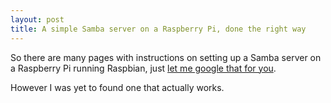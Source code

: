 ```yaml
---
layout: post
title: A simple Samba server on a Raspberry Pi, done the right way
---
```

So there are many pages with instructions on setting up a Samba server on a Raspberry Pi running Raspbian, just [let me google that for you](http://lmgtfy.com/?q=samba+server+on+raspberry+pi).

<div class="message">
  However I was yet to found one that actually works.
</div>

  

